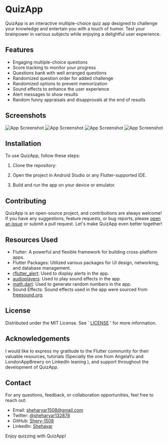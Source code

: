# QuizApp

QuizApp is an interactive multiple-choice quiz app designed to challenge your knowledge and entertain you with a touch of humor. Test your brainpower in various subjects while enjoying a delightful user experience.

## Features

- Engaging multiple-choice questions
- Score tracking to monitor your progress
- Questions bank with well arranged questions
- Randomized question order for added challenge
- Randomized options to prevent memorization
- Sound effects to enhance the user experience
- Alert messages to show results
- Random funny appraisals and disapprovals at the end of results

## Screenshots

![App Screenshot](assets/screenshots/mainscreen.jpeg)
![App Screenshot](//assets/screenshots/lose1.jpeg])
![App Screenshot](//assets/screenshots/win1.jpeg)
![App Screenshot](//assets/screenshots/finalresult.jpeg)

## Installation

To use QuizApp, follow these steps:

1. Clone the repository:



2. Open the project in Android Studio or any Flutter-supported IDE.

3. Build and run the app on your device or emulator.

## Contributing

QuizApp is an open-source project, and contributions are always welcome! If you have any suggestions, feature requests, or bug reports, please [open an issue](https://github.com/your-username/quiz-app/issues) or submit a pull request. Let's make QuizApp even better together!

## Resources Used

- Flutter: A powerful and flexible framework for building cross-platform apps.
- Flutter Packages: Utilized various packages for UI design, networking, and database management.
- [rflutter_alert](https://pub.dev/packages/rflutter_alert): Used to display alerts in the app.
- [audioplayers](https://pub.dev/packages/audioplayers): Used to play sound effects in the app.
- [math.dart](https://pub.dev/packages/math): Used to generate random numbers in the app.
- Sound Effects: Sound effects used in the app were sourced from [freesound.org](https://www.freesound.org).

## License

Distributed under the MIT License. See ` [LICENSE](/license.md) ' for more information.

## Acknowledgements

I would like to express my gratitude to the Flutter community for their valuable resources, tutorials (Specially the one from AngelaYu and LondonAppBrewry on LinkedIn leaning ), and support throughout the development of QuizApp.

## Contact

For any questions, feedback, or collaboration opportunities, feel free to reach out:

- Email: sheharyar1508@gmail.com
- Twitter: [@sheharyar132878](https://twitter.com/sheharyar132878)
- GitHub: [Shery-1508](https://github.com/Shery-1508)
- LinkedIn: [Shehayar](https://www.linkedin.com/in/sheharyar1508/)

Enjoy quizzing with QuizApp!

